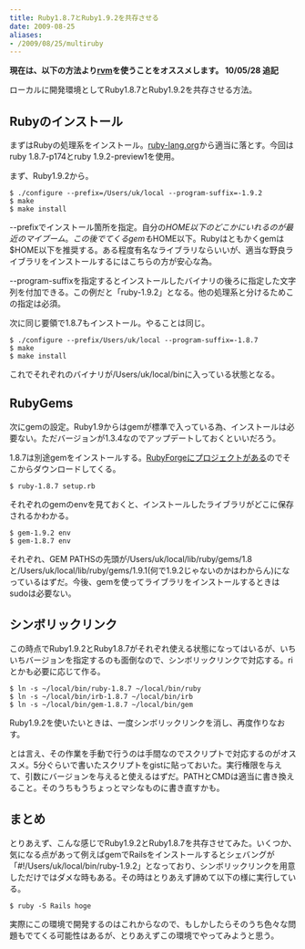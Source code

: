 ```yaml
---
title: Ruby1.8.7とRuby1.9.2を共存させる
date: 2009-08-25
aliases:
- /2009/08/25/multiruby
---
```

<strong>現在は、以下の方法より<a href="http://rvm.beginrescueend.com/">rvm</a>を使うことをオススメします。 10/05/28 追記</strong>

ローカルに開発環境としてRuby1.8.7とRuby1.9.2を共存させる方法。

<h2>Rubyのインストール</h2>
まずはRubyの処理系をインストール。<a href="http://www.ruby-lang.org/ja/">ruby-lang.org</a>から適当に落とす。今回はruby 1.8.7-p174とruby 1.9.2-preview1を使用。

まず、Ruby1.9.2から。

<pre><code>$ ./configure --prefix=/Users/uk/local --program-suffix=-1.9.2
$ make
$ make install
</code></pre>

--prefixでインストール箇所を指定。自分の$HOME以下のどこかにいれるのが最近のマイブーム。この後でてくるgemも$HOME以下。Rubyはともかくgemは$HOME以下を推奨する。ある程度有名なライブラリならいいが、適当な野良ライブラリをインストールするにはこちらの方が安心な為。

--program-suffixを指定するとインストールしたバイナリの後ろに指定した文字列を付加できる。この例だと「ruby-1.9.2」となる。他の処理系と分けるためこの指定は必須。

次に同じ要領で1.8.7もインストール。やることは同じ。

<pre><code>$ ./configure --prefix/Users/uk/local --program-suffix=-1.8.7
$ make
$ make install
</code></pre>

これでそれぞれのバイナリが/Users/uk/local/binに入っている状態となる。

<h2>RubyGems</h2>
次にgemの設定。Ruby1.9からはgemが標準で入っている為、インストールは必要ない。ただバージョンが1.3.4なのでアップデートしておくといいだろう。

1.8.7は別途gemをインストールする。<a href="http://rubyforge.org/projects/rubygems/">RubyForgeにプロジェクトがある</a>のでそこからダウンロードしてくる。

<pre><code>$ ruby-1.8.7 setup.rb
</code></pre>

それぞれのgemのenvを見ておくと、インストールしたライブラリがどこに保存されるかわかる。

<pre><code>$ gem-1.9.2 env
$ gem-1.8.7 env
</code></pre>

それぞれ、GEM PATHSの先頭が/Users/uk/local/lib/ruby/gems/1.8と/Users/uk/local/lib/ruby/gems/1.9.1(何で1.9.2じゃないのかはわからん)になっているはずだ。今後、gemを使ってライブラリをインストールするときはsudoは必要ない。

<h2>シンボリックリンク</h2>
この時点でRuby1.9.2とRuby1.8.7がそれぞれ使える状態になってはいるが、いちいちバージョンを指定するのも面倒なので、シンボリックリンクで対応する。riとかも必要に応じて作る。

<pre><code>$ ln -s ~/local/bin/ruby-1.8.7 ~/local/bin/ruby
$ ln -s ~/local/bin/irb-1.8.7 ~/local/bin/irb
$ ln -s ~/local/bin/gem-1.8.7 ~/local/bin/gem
</code></pre>

Ruby1.9.2を使いたいときは、一度シンボリックリンクを消し、再度作りなおす。

とは言え、その作業を手動で行うのは手間なのでスクリプトで対応するのがオススメ。5分ぐらいで書いたスクリプトをgistに貼っておいた。実行権限を与えて、引数にバージョンを与えると使えるはずだ。PATHとCMDは適当に書き換えること。そのうちもうちょっとマシなものに書き直すかも。

<script src="http://gist.github.com/174406.js"></script>

<h2>まとめ</h2>
とりあえず、こんな感じでRuby1.9.2とRuby1.8.7を共存させてみた。いくつか、気になる点があって例えばgemでRailsをインストールするとシェバングが「#!/Users/uk/local/bin/ruby-1.9.2」となっており、シンボリックリンクを用意しただけではダメな時もある。その時はとりあえず諦めて以下の様に実行している。

<pre><code>$ ruby -S Rails hoge
</code></pre>

実際にこの環境で開発するのはこれからなので、もしかしたらそのうち色々な問題もでてくる可能性はあるが、とりあえずこの環境でやってみようと思う。